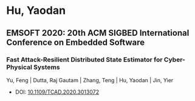 # Hu, Yaodan

## EMSOFT 2020: 20th ACM SIGBED International Conference on Embedded Software

### Fast Attack-Resilient Distributed State Estimator for Cyber-Physical Systems
Yu, Feng | Dutta, Raj Gautam | Zhang, Teng | Hu, Yaodan | Jin, Yier
* DOI: [10.1109/TCAD.2020.3013072](https://doi.org/10.1109/TCAD.2020.3013072)

